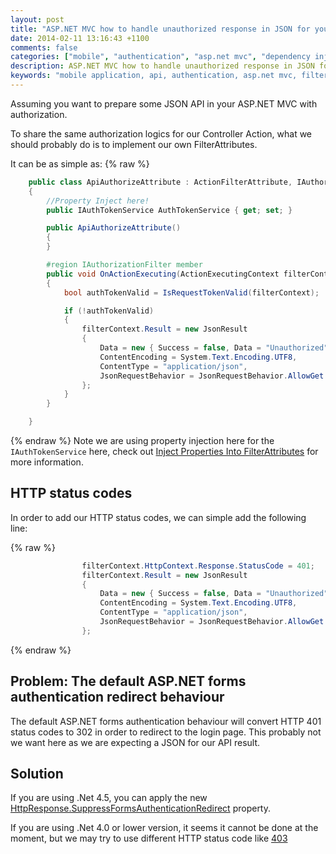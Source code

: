 ```yaml
---
layout: post
title: "ASP.NET MVC how to handle unauthorized response in JSON for your API"
date: 2014-02-11 13:16:43 +1100
comments: false
categories: ["mobile", "authentication", "asp.net mvc", "dependency injection"]
description: ASP.NET MVC how to handle unauthorized response in JSON for your API
keywords: "mobile application, api, authentication, asp.net mvc, filterattribute"
---
```


Assuming you want to prepare some JSON API in your ASP.NET MVC with authorization. 

To share the same authorization logics for our Controller Action, what we should probably do is to implement our own FilterAttributes.

It can be as simple as:
{% raw %}
``` cs ApiAuthorizeAttribute.cs
    public class ApiAuthorizeAttribute : ActionFilterAttribute, IAuthorizationFilter 
    {
		//Property Inject here!
        public IAuthTokenService AuthTokenService { get; set; }

        public ApiAuthorizeAttribute()
        {     
        }

        #region IAuthorizationFilter member
        public void OnActionExecuting(ActionExecutingContext filterContext)
        {
            bool authTokenValid = IsRequestTokenValid(filterContext);

            if (!authTokenValid)
            {
                filterContext.Result = new JsonResult
                {
                    Data = new { Success = false, Data = "Unauthorized" },
                    ContentEncoding = System.Text.Encoding.UTF8,
                    ContentType = "application/json",
                    JsonRequestBehavior = JsonRequestBehavior.AllowGet
                };
            }
        }

    }
```
{% endraw %}
Note we are using property injection here for the `IAuthTokenService` here, check out <a href="https://code.google.com/p/autofac/wiki/MvcIntegration#Inject_Properties_Into_FilterAttributes" target="_blank" >Inject Properties Into FilterAttributes</a> for more information.

## HTTP status codes ##
In order to add our HTTP status codes, we can simple add the following line:
<!-- more -->
{% raw %}
``` cs ApiAuthorizeAttribute.cs start:1 mark:1
				filterContext.HttpContext.Response.StatusCode = 401;
                filterContext.Result = new JsonResult
                {
                    Data = new { Success = false, Data = "Unauthorized" },
                    ContentEncoding = System.Text.Encoding.UTF8,
                    ContentType = "application/json",
                    JsonRequestBehavior = JsonRequestBehavior.AllowGet
                };
```
{% endraw %}

## Problem: The default ASP.NET forms authentication redirect behaviour ##
The default ASP.NET forms authentication behaviour will convert HTTP 401 status codes to 302 in order to redirect to the login page.
This probably not we want here as we are expecting a JSON for our API result.

## Solution ##
If you are using .Net 4.5, you can apply the new <a href="http://msdn.microsoft.com/en-us/library/system.web.httpresponse.suppressformsauthenticationredirect(v=vs.110).aspx" target="_blank">HttpResponse.SuppressFormsAuthenticationRedirect</a> property.

If you are using .Net 4.0 or lower version, it seems it cannot be done at the moment, but we may try to use different HTTP status code like <a href="http://en.wikipedia.org/wiki/HTTP_403" target="_blank">403</a>



